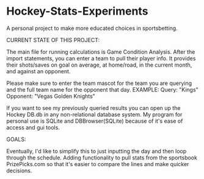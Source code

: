 # Hockey-Stats-Experiments

A personal project to make more educated choices in sportsbetting.

CURRENT STATE OF THIS PROJECT:

The main file for running calculations is Game Condition Analysis. After the import statements, you can enter a team to pull their player info. 
It provides their shots/saves on goal on average, at home/road, in the current month, and against an opponent.

Please make sure to enter the team mascot for the team you are querying and the full team name for the opponent that day. 
EXAMPLE:
Query: "Kings"
Opponent: "Vegas Golden Knights" 

If you want to see my previously queried results you can open up the Hockey DB.db in any non-relational database system.
My program for personal use is SQLite and DBBrowser(SQLite) because of it's ease of access and gui tools.

GOALS:

Eventually, I'd like to simplify this to just inputting the day and then loop through the schedule.
Adding functionality to pull stats from the sportsbook PrizePicks.com so that it's easier to compare the lines and make quicker decisions.
